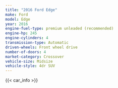 ```yaml
---
title: "2016 Ford Edge"
make: Ford
model: Edge
year: 2016
engine-fuel-type: premium unleaded (recommended)
engine-hp: 245
engine-cylinders: 4
transmission-type: Automatic
driven-wheels: Front wheel drive
number-of-doors: 4
market-category: Crossover
vehicle-size: Midsize
vehicle-style: 4dr SUV
---
```


{{< car_info >}}
